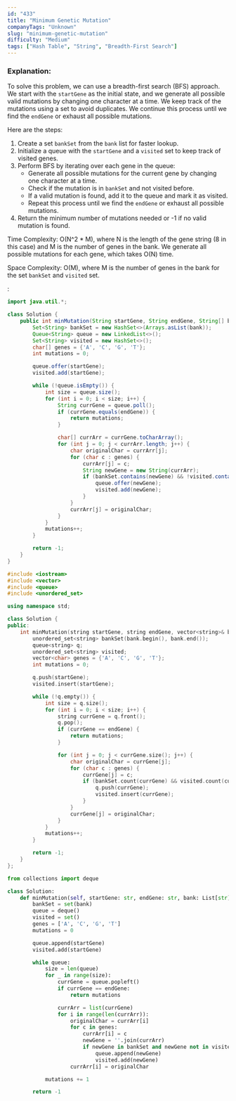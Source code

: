 ```yaml
---
id: "433"
title: "Minimum Genetic Mutation"
companyTags: "Unknown"
slug: "minimum-genetic-mutation"
difficulty: "Medium"
tags: ["Hash Table", "String", "Breadth-First Search"]
---
```


### Explanation:

To solve this problem, we can use a breadth-first search (BFS) approach. We start with the `startGene` as the initial state, and we generate all possible valid mutations by changing one character at a time. We keep track of the mutations using a set to avoid duplicates. We continue this process until we find the `endGene` or exhaust all possible mutations.

Here are the steps:
1. Create a set `bankSet` from the `bank` list for faster lookup.
2. Initialize a queue with the `startGene` and a `visited` set to keep track of visited genes.
3. Perform BFS by iterating over each gene in the queue:
   - Generate all possible mutations for the current gene by changing one character at a time.
   - Check if the mutation is in `bankSet` and not visited before.
   - If a valid mutation is found, add it to the queue and mark it as visited.
   - Repeat this process until we find the `endGene` or exhaust all possible mutations.
4. Return the minimum number of mutations needed or -1 if no valid mutation is found.

Time Complexity: O(N^2 * M), where N is the length of the gene string (8 in this case) and M is the number of genes in the bank. We generate all possible mutations for each gene, which takes O(N) time.

Space Complexity: O(M), where M is the number of genes in the bank for the set `bankSet` and `visited` set.

:

```java
import java.util.*;

class Solution {
    public int minMutation(String startGene, String endGene, String[] bank) {
        Set<String> bankSet = new HashSet<>(Arrays.asList(bank));
        Queue<String> queue = new LinkedList<>();
        Set<String> visited = new HashSet<>();
        char[] genes = {'A', 'C', 'G', 'T'};
        int mutations = 0;

        queue.offer(startGene);
        visited.add(startGene);

        while (!queue.isEmpty()) {
            int size = queue.size();
            for (int i = 0; i < size; i++) {
                String currGene = queue.poll();
                if (currGene.equals(endGene)) {
                    return mutations;
                }

                char[] currArr = currGene.toCharArray();
                for (int j = 0; j < currArr.length; j++) {
                    char originalChar = currArr[j];
                    for (char c : genes) {
                        currArr[j] = c;
                        String newGene = new String(currArr);
                        if (bankSet.contains(newGene) && !visited.contains(newGene)) {
                            queue.offer(newGene);
                            visited.add(newGene);
                        }
                    }
                    currArr[j] = originalChar;
                }
            }
            mutations++;
        }

        return -1;
    }
}
```

```cpp
#include <iostream>
#include <vector>
#include <queue>
#include <unordered_set>

using namespace std;

class Solution {
public:
    int minMutation(string startGene, string endGene, vector<string>& bank) {
        unordered_set<string> bankSet(bank.begin(), bank.end());
        queue<string> q;
        unordered_set<string> visited;
        vector<char> genes = {'A', 'C', 'G', 'T'};
        int mutations = 0;

        q.push(startGene);
        visited.insert(startGene);

        while (!q.empty()) {
            int size = q.size();
            for (int i = 0; i < size; i++) {
                string currGene = q.front();
                q.pop();
                if (currGene == endGene) {
                    return mutations;
                }

                for (int j = 0; j < currGene.size(); j++) {
                    char originalChar = currGene[j];
                    for (char c : genes) {
                        currGene[j] = c;
                        if (bankSet.count(currGene) && visited.count(currGene) == 0) {
                            q.push(currGene);
                            visited.insert(currGene);
                        }
                    }
                    currGene[j] = originalChar;
                }
            }
            mutations++;
        }

        return -1;
    }
};
```

```python
from collections import deque

class Solution:
    def minMutation(self, startGene: str, endGene: str, bank: List[str]) -> int:
        bankSet = set(bank)
        queue = deque()
        visited = set()
        genes = ['A', 'C', 'G', 'T']
        mutations = 0

        queue.append(startGene)
        visited.add(startGene)

        while queue:
            size = len(queue)
            for _ in range(size):
                currGene = queue.popleft()
                if currGene == endGene:
                    return mutations

                currArr = list(currGene)
                for i in range(len(currArr)):
                    originalChar = currArr[i]
                    for c in genes:
                        currArr[i] = c
                        newGene = ''.join(currArr)
                        if newGene in bankSet and newGene not in visited:
                            queue.append(newGene)
                            visited.add(newGene)
                    currArr[i] = originalChar

            mutations += 1

        return -1
```
